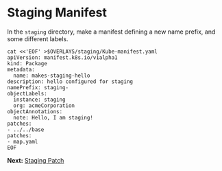 # Staging Manifest

In the `staging` directory, make a manifest
defining a new name prefix, and some different labels.

<!-- @makeStagingManifest @test -->
```
cat <<'EOF' >$OVERLAYS/staging/Kube-manifest.yaml
apiVersion: manifest.k8s.io/v1alpha1
kind: Package
metadata:
  name: makes-staging-hello
description: hello configured for staging
namePrefix: staging-
objectLabels:
  instance: staging
  org: acmeCorporation
objectAnnotations:
  note: Hello, I am staging!
patches:
- ../../base
patches:
- map.yaml
EOF
```
__Next:__ [Staging Patch](staging-patch)
